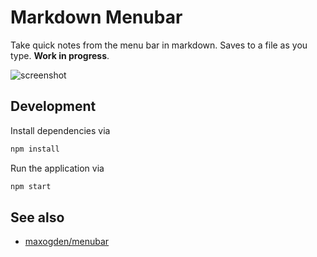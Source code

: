 # Markdown Menubar

Take quick notes from the menu bar in markdown. Saves to a file
as you type. **Work in progress**.

![screenshot](http://i.imgur.com/PfXAHT5.png)

## Development
Install dependencies via
```bash
npm install
```

Run the application via
```bash
npm start
```

## See also
* [maxogden/menubar](https://github.com/maxogden/menubar)
